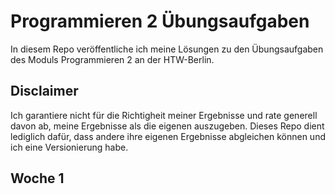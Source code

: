 # Programmieren 2 Übungsaufgaben

In diesem Repo veröffentliche ich meine Lösungen zu den Übungsaufgaben des Moduls Programmieren 2 an der HTW-Berlin.

## Disclaimer

Ich garantiere nicht für die Richtigheit meiner Ergebnisse und rate generell davon ab, meine Ergebnisse als die eigenen auszugeben. Dieses Repo dient lediglich dafür, dass andere ihre eigenen Ergebnisse abgleichen können und ich eine Versionierung habe.

## Woche 1

